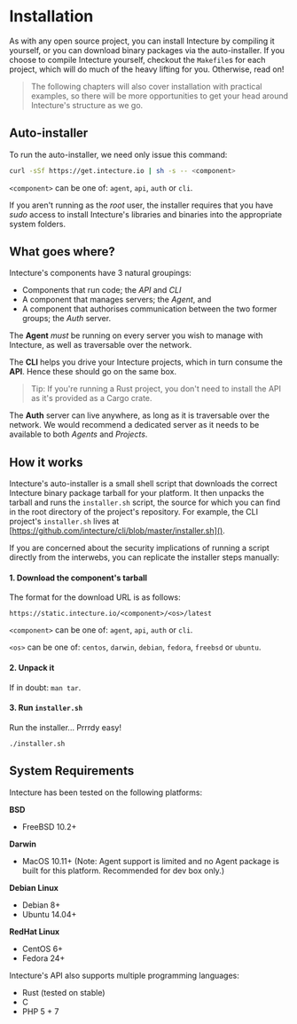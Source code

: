 # Installation

As with any open source project, you can install Intecture by compiling it yourself, or you can download binary packages via the auto-installer. If you choose to compile Intecture yourself, checkout the `Makefile`s for each project, which will do much of the heavy lifting for you. Otherwise, read on!

> The following chapters will also cover installation with practical examples, so there will be more opportunities to get your head around Intecture's structure as we go.

## Auto-installer

To run the auto-installer, we need only issue this command:

```bash
curl -sSf https://get.intecture.io | sh -s -- <component>
```

`<component>` can be one of: `agent`, `api`, `auth` or `cli`.

If you aren't running as the _root_ user, the installer requires that you have _sudo_ access to install Intecture's libraries and binaries into the appropriate system folders.

## What goes where?

Intecture's components have 3 natural groupings:
- Components that run code; the _API_ and _CLI_
- A component that manages servers; the _Agent_, and
- A component that authorises communication between the two former groups; the _Auth_ server.

The **Agent** _must_ be running on every server you wish to manage with Intecture, as well as traversable over the network.

The **CLI** helps you drive your Intecture projects, which in turn consume the **API**. Hence these should go on the same box.

> Tip: If you're running a Rust project, you don't need to install the API as it's provided as a Cargo crate.

The **Auth** server can live anywhere, as long as it is traversable over the network. We would recommend a dedicated server as it needs to be available to both _Agents_ and _Projects_.

## How it works

Intecture's auto-installer is a small shell script that downloads the correct Intecture binary package tarball for your platform. It then unpacks the tarball and runs the `installer.sh` script, the source for which you can find in the root directory of the project's repository. For example, the CLI project's `installer.sh` lives at [https://github.com/intecture/cli/blob/master/installer.sh]().

If you are concerned about the security implications of running a script directly from the interwebs, you can replicate the installer steps manually:

#### 1. Download the component's tarball

The format for the download URL is as follows:

`https://static.intecture.io/<component>/<os>/latest`

`<component>` can be one of: `agent`, `api`, `auth` or `cli`.

`<os>` can be one of: `centos`, `darwin`, `debian`, `fedora`, `freebsd` or `ubuntu`.

#### 2. Unpack it

If in doubt: `man tar`.

#### 3. Run `installer.sh`

Run the installer... Prrrdy easy!

`./installer.sh`

## System Requirements

Intecture has been tested on the following platforms:

**BSD**
- FreeBSD 10.2+

**Darwin**
- MacOS 10.11+ (Note: Agent support is limited and no Agent package is built for this platform. Recommended for dev box only.)

**Debian Linux**
- Debian 8+
- Ubuntu 14.04+

**RedHat Linux**
- CentOS 6+
- Fedora 24+

Intecture's API also supports multiple programming languages:
- Rust (tested on stable)
- C
- PHP 5 + 7
